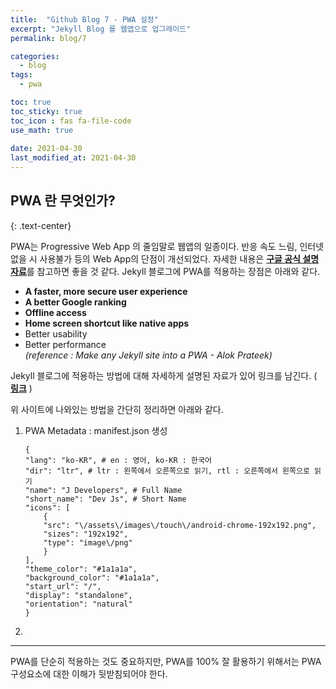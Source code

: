 ```yaml
---
title:  "Github Blog 7 - PWA 설정"
excerpt: "Jekyll Blog 를 웹앱으로 업그레이드"
permalink: blog/7

categories:
  - blog
tags:
  - pwa

toc: true
toc_sticky: true
toc_icon : fas fa-file-code
use_math: true
 
date: 2021-04-30
last_modified_at: 2021-04-30
---
```


## PWA 란 무엇인가?
{: .text-center}  

PWA는 Progressive Web App 의 줄임말로 웹앱의 일종이다. 반응 속도 느림, 인터넷 없을 시 사용불가 등의 Web App의 단점이 개선되었다. 자세한 내용은 [**구글 공식 설명자료**](https://developers.google.com/web/updates/2015/12/getting-started-pwa)를 참고하면 좋을 것 같다. Jekyll 블로그에 PWA를 적용하는 장점은 아래와 같다.  

- **A faster, more secure user experience**
- **A better Google ranking** 
- **Offline access** 
- **Home screen shortcut like native apps**   
- Better usability 
- Better performance  
_(reference : Make any Jekyll site into a PWA - Alok Prateek)_

Jekyll 블로그에 적용하는 방법에 대해 자세하게 설명된 자료가 있어 링크를 남긴다. ( [**링크**](https://developers.google.com/web/updates/2015/12/getting-started-pwa) )  

위 사이트에 나와있는 방법을 간단히 정리하면 아래와 같다.  
1. PWA Metadata : manifest.json 생성  
    ```
    {
    "lang": "ko-KR", # en : 영어, ko-KR : 한국어
    "dir": "ltr", # ltr : 왼쪽에서 오른쪽으로 읽기, rtl : 오른쪽에서 왼쪽으로 읽기
    "name": "J Developers", # Full Name
    "short_name": "Dev Js", # Short Name
    "icons": [
        {
        "src": "\/assets\/images\/touch\/android-chrome-192x192.png",
        "sizes": "192x192",
        "type": "image\/png"
        }
    ],
    "theme_color": "#1a1a1a",
    "background_color": "#1a1a1a",
    "start_url": "/",
    "display": "standalone",
    "orientation": "natural"
    }
    ```
2. 

***  

PWA를 단순히 적용하는 것도 중요하지만, PWA를 100% 잘 활용하기 위해서는 PWA 구성요소에 대한 이해가 뒷받침되어야 한다.

